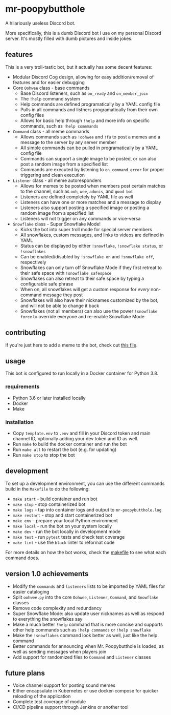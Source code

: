 # mr-poopybutthole

A hilariously useless Discord bot.

More specifically, this is a dumb Discord bot I use on my personal Discord server. It's mostly filled with dumb pictures and inside jokes.

## features

This is a very troll-tastic bot, but it actually has some decent features:

- Modular Discord Cog design, allowing for easy addition/removal of features and for easier debugging
- Core `Oohwee` class - base commands
  - Base Discord listeners, such as `on_ready` and `on_member_join`
  - The `!help` command system
  - Help commands are defined programatically by a YAML config file
  - Pulls in all commands and listners programatically from their own config files
  - Allows for basic help through `!help` and more info on specific commands, such as `!help commmands`
- `Command` class - all meme commands
  - Allows commands such as `!oohwee` and `!fu` to post a memes and a message to the server by any server member
  - All simple commands can be pulled in programatically by a YAML config file
  - Commands can support a single image to be posted, or can also post a random image from a specified list
  - Commands are executed by listening to `on_command_error` for proper triggering and clean execution
- `Listener` class - all meme autoresponders
  - Allows for memes to be posted when members post certain matches to the channel, such as `ooh`, `wee`, `adonis`, and `good bot`
  - Listeners are defined completely by YAML file as well
  - Listeners can have one or more matches and a message to display
  - Listeners also support posting a specified image or posting a random image from a specified list
  - Listeners will not trigger on any commands or vice-versa
- `Snowflake` class - Super Snowflake Mode!
  - Kicks the bot into super troll mode for special server members
  - All snowflakes, custom messages, and links to videos are defined in YAML
  - Status can be displayed by either `!snowflake`, `!snowflake status`, or `!snowflakes`
  - Can be enabled/disabled by `!snowflake on` and `!snowflake off`, respectively
  - Snowflakes can only turn off Snowflake Mode if they first retreat to their safe space with `!snowflake safespace`
  - Snowflakes can also retreat to their safe space by typing a configurable safe phrase
  - When on, all snowflakes will get a custom response for _every_ non-command message they post
  - Snowflakes will also have their nicknames customized by the bot, and will not be able to change it back
  - Snowflakes (not all members) can also use the power `!snowflake force` to override everyone and re-enable Snowflake Mode

## contributing

If you're just here to add a meme to the bot, check out [this file](CONTRIBUTING.md).

## usage

This bot is configured to run locally in a Docker container for Python 3.8.

### requirements

- Python 3.6 or later installed locally
- Docker
- Make

### installation

- Copy `template.env` to `.env` and fill in your Discord token and main channel ID, optionally adding your dev token and ID as well.
- Run `make` to build the docker container and run the bot
- Run `make all` to restart the bot (e.g. for updating)
- Run `make stop` to stop the bot

## development

To set up a development environment, you can use the different commands build in the `Makefile` to do the following:

- `make start` - build container and run bot
- `make stop` - stop containerized bot
- `make logs` - tap into container logs and output to `mr-poopybutthole.log`
- `make restart` - stop and start containerized bot
- `make env` - prepare your local Python environment
- `make local` - run the bot on your system locally
- `make dev` - run the bot locally in development mode
- `make test` - run `pytest` tests and check test coverage
- `make lint` - use the `black` linter to reformat code

For more details on how the bot works, check the [makefile](Makefile) to see what each command does.

## version 1.0 achievements

- Modify the `commands` and `listeners` lists to be imported by YAML files for easier cataloging
- Split `oohwee.py` into the core `Oohwee`, `Listener`, `Command`, and `Snowflake` classes
- Remove code complexity and redundancy
- Super Snowflake Mode: also update user nicknames as well as respond to everything the snowflakes say
- Make a much better `!help` command that is more concise and supports other help commands such as `!help commands` or `!help snowflake`
- Make the `!snowflakes` command look better as well, just like the help command
- Better commands for announcing when Mr. Poopybutthole is loaded, as well as sending messages when players join
- Add support for randomized files to `Command` and `Listener` classes

## future plans

- Voice channel support for posting sound memes
- Either encapsulate in Kubernetes or use docker-compose for quicker reloading of the application
- Complete test coverage of module
- CI/CD pipeline support through Jenkins or another tool
